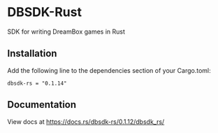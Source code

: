 # DBSDK-Rust
SDK for writing DreamBox games in Rust

## Installation
Add the following line to the dependencies section of your Cargo.toml:

```
dbsdk-rs = "0.1.14"
```

## Documentation
View docs at https://docs.rs/dbsdk-rs/0.1.12/dbsdk_rs/
